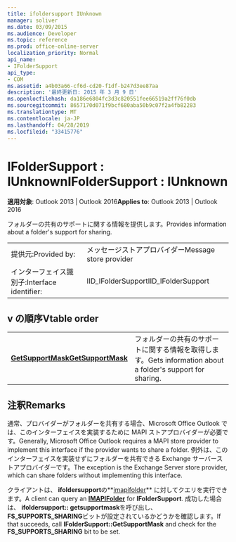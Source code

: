 ```yaml
---
title: ifoldersupport IUnknown
manager: soliver
ms.date: 03/09/2015
ms.audience: Developer
ms.topic: reference
ms.prod: office-online-server
localization_priority: Normal
api_name:
- IFolderSupport
api_type:
- COM
ms.assetid: a4b03a66-cf6d-cd20-f1df-b247d3ee87aa
description: '最終更新日: 2015 年 3 月 9 日'
ms.openlocfilehash: da186e6804fc3d3c820551fee66519a2ff76f0db
ms.sourcegitcommit: 8657170d071f9bcf680aba50b9c07f2a4fb82283
ms.translationtype: MT
ms.contentlocale: ja-JP
ms.lasthandoff: 04/28/2019
ms.locfileid: "33415776"
---
```

# <a name="ifoldersupport--iunknown"></a><span data-ttu-id="24e72-103">IFolderSupport : IUnknown</span><span class="sxs-lookup"><span data-stu-id="24e72-103">IFolderSupport : IUnknown</span></span>

  
  
<span data-ttu-id="24e72-104">**適用対象**: Outlook 2013 | Outlook 2016</span><span class="sxs-lookup"><span data-stu-id="24e72-104">**Applies to**: Outlook 2013 | Outlook 2016</span></span> 
  
<span data-ttu-id="24e72-105">フォルダーの共有のサポートに関する情報を提供します。</span><span class="sxs-lookup"><span data-stu-id="24e72-105">Provides information about a folder's support for sharing.</span></span>
  
|||
|:-----|:-----|
|<span data-ttu-id="24e72-106">提供元:</span><span class="sxs-lookup"><span data-stu-id="24e72-106">Provided by:</span></span>  <br/> |<span data-ttu-id="24e72-107">メッセージストアプロバイダー</span><span class="sxs-lookup"><span data-stu-id="24e72-107">Message store provider</span></span>  <br/> |
|<span data-ttu-id="24e72-108">インターフェイス識別子:</span><span class="sxs-lookup"><span data-stu-id="24e72-108">Interface identifier:</span></span>  <br/> |<span data-ttu-id="24e72-109">IID_IFolderSupport</span><span class="sxs-lookup"><span data-stu-id="24e72-109">IID_IFolderSupport</span></span>  <br/> |
   
## <a name="vtable-order"></a><span data-ttu-id="24e72-110">v の順序</span><span class="sxs-lookup"><span data-stu-id="24e72-110">Vtable order</span></span>

|||
|:-----|:-----|
|<span data-ttu-id="24e72-111">**[GetSupportMask](ifoldersupport-getsupportmask.md)**</span><span class="sxs-lookup"><span data-stu-id="24e72-111">**[GetSupportMask](ifoldersupport-getsupportmask.md)**</span></span> <br/> |<span data-ttu-id="24e72-112">フォルダーの共有のサポートに関する情報を取得します。</span><span class="sxs-lookup"><span data-stu-id="24e72-112">Gets information about a folder's support for sharing.</span></span>  <br/> |
   
## <a name="remarks"></a><span data-ttu-id="24e72-113">注釈</span><span class="sxs-lookup"><span data-stu-id="24e72-113">Remarks</span></span>

<span data-ttu-id="24e72-114">通常、プロバイダーがフォルダーを共有する場合、Microsoft Office Outlook では、このインターフェイスを実装するために MAPI ストアプロバイダーが必要です。</span><span class="sxs-lookup"><span data-stu-id="24e72-114">Generally, Microsoft Office Outlook requires a MAPI store provider to implement this interface if the provider wants to share a folder.</span></span> <span data-ttu-id="24e72-115">例外は、このインターフェイスを実装せずにフォルダーを共有できる Exchange サーバーストアプロバイダーです。</span><span class="sxs-lookup"><span data-stu-id="24e72-115">The exception is the Exchange Server store provider, which can share folders without implementing this interface.</span></span>
  
<span data-ttu-id="24e72-116">クライアントは、 **ifoldersupport**の**[imapifolder](imapifolderimapicontainer.md)** に対してクエリを実行できます。</span><span class="sxs-lookup"><span data-stu-id="24e72-116">A client can query an **[IMAPIFolder](imapifolderimapicontainer.md)** for **IFolderSupport**.</span></span> <span data-ttu-id="24e72-117">成功した場合は、 **ifoldersupport:: getsupportmask**を呼び出し、 **FS_SUPPORTS_SHARING**ビットが設定されているかどうかを確認します。</span><span class="sxs-lookup"><span data-stu-id="24e72-117">If that succeeds, call **IFolderSupport::GetSupportMask** and check for the **FS_SUPPORTS_SHARING** bit to be set.</span></span> 
  

